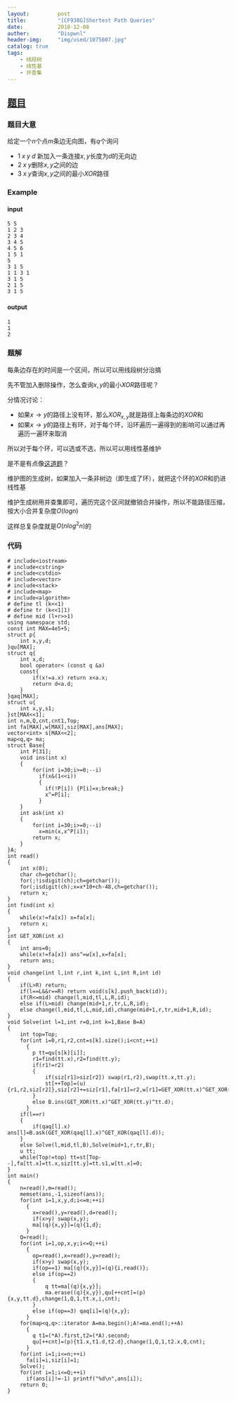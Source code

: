```yaml
---
layout:         post
title:          "[CF938G]Shortest Path Queries"
date:           2018-12-08
auther:         "Dispwnl"
header-img:     "img/used/1075807.jpg"
catalog: true
tags:
    - 线段树
    - 线性基
    - 并查集
---
```

## [题目](http://codeforces.com/contest/938/problem/G)
### 题目大意
给定一个$n$个点$m$条边无向图，有$q$个询问

- $1\;x\;y\;d$ 新加入一条连接$x,y$长度为$d$的无向边
- $2\;x\;y$删除$x,y$之间的边
- $3\;x\;y$查询$x,y$之间的最小$XOR$路径

### Example
#### input
```plain
5 5
1 2 3
2 3 4
3 4 5
4 5 6
1 5 1
5
3 1 5
1 1 3 1
3 1 5
2 1 5
3 1 5
```
#### output
```plain
1
1
2
```

### 题解
每条边存在的时间是一个区间，所以可以用线段树分治搞

先不管加入删除操作，怎么查询$x,y$的最小$XOR$路径呢？

分情况讨论：

- 如果$x\rightarrow y$的路径上没有环，那么$XOR_{x,y}$就是路径上每条边的$XOR$和
- 如果$x\rightarrow y$的路径上有环，对于每个环，沿环遍历一遍得到的影响可以通过再遍历一遍环来取消

所以对于每个环，可以选或不选，所以可以用线性基维护

是不是有点像[这道题](https://a-failure.github.io/2018/06/16/WC2011-%E6%9C%80%E5%A4%A7XOR%E5%92%8C%E8%B7%AF%E5%BE%84/)？

维护图的生成树，如果加入一条非树边（即生成了环），就把这个环的$XOR$和扔进线性基

维护生成树用并查集即可，遍历完这个区间就撤销合并操作，所以不能路径压缩，按大小合并复杂度$O(logn)$

这样总复杂度就是$O(nlog^2n)$的

### 代码
```
# include<iostream>
# include<cstring>
# include<cstdio>
# include<vector>
# include<stack>
# include<map>
# include<algorithm>
# define tl (k<<1)
# define tr (k<<1|1)
# define mid (l+r>>1)
using namespace std;
const int MAX=4e5+5;
struct p{
	int x,y,d;
}qu[MAX];
struct q{
	int x,d;
	bool operator< (const q &a)
	const{
		if(x!=a.x) return x<a.x;
		return d<a.d;
	}
}qaq[MAX];
struct u{
	int x,y,s1;
}st[MAX<<1];
int n,m,Q,cnt,cnt1,Top;
int fa[MAX],w[MAX],siz[MAX],ans[MAX];
vector<int> s[MAX<<2];
map<q,q> ma;
struct Base{
	int P[31];
	void ins(int x)
	{
		for(int i=30;i>=0;--i)
		  if(x&(1<<i))
		  {
		  	if(!P[i]) {P[i]=x;break;}
		  	x^=P[i];
		  }
	}
	int ask(int x)
	{
		for(int i=30;i>=0;--i)
		  x=min(x,x^P[i]);
		return x;
	}
}A;
int read()
{
	int x(0);
	char ch=getchar();
	for(;!isdigit(ch);ch=getchar());
	for(;isdigit(ch);x=x*10+ch-48,ch=getchar());
	return x;
}
int find(int x)
{
	while(x!=fa[x]) x=fa[x];
	return x;
}
int GET_XOR(int x)
{
	int ans=0;
	while(x!=fa[x]) ans^=w[x],x=fa[x];
	return ans;
}
void change(int l,int r,int k,int L,int R,int id)
{
	if(L>R) return;
	if(l==L&&r==R) return void(s[k].push_back(id));
	if(R<=mid) change(l,mid,tl,L,R,id);
	else if(L>mid) change(mid+1,r,tr,L,R,id);
	else change(l,mid,tl,L,mid,id),change(mid+1,r,tr,mid+1,R,id);
}
void Solve(int l=1,int r=Q,int k=1,Base B=A)
{
	int top=Top;
	for(int i=0,r1,r2,cnt=s[k].size();i<cnt;++i)
	  {
	  	p tt=qu[s[k][i]];
	  	r1=find(tt.x),r2=find(tt.y);
	  	if(r1!=r2)
		{
	  		if(siz[r1]>siz[r2]) swap(r1,r2),swap(tt.x,tt.y);
	  		st[++Top]=(u){r1,r2,siz[r2]},siz[r2]+=siz[r1],fa[r1]=r2,w[r1]=GET_XOR(tt.x)^GET_XOR(tt.y)^tt.d;
		}
		else B.ins(GET_XOR(tt.x)^GET_XOR(tt.y)^tt.d);
	  }
	if(l==r)
	{
		if(qaq[l].x) ans[l]=B.ask(GET_XOR(qaq[l].x)^GET_XOR(qaq[l].d));
	}
	else Solve(l,mid,tl,B),Solve(mid+1,r,tr,B);
	u tt;
	while(Top!=top) tt=st[Top--],fa[tt.x]=tt.x,siz[tt.y]=tt.s1,w[tt.x]=0;
}
int main()
{
	n=read(),m=read();
	memset(ans,-1,sizeof(ans));
	for(int i=1,x,y,d;i<=m;++i)
	  {
	  	x=read(),y=read(),d=read();
	  	if(x>y) swap(x,y);
	  	ma[(q){x,y}]=(q){1,d};
	  }
	Q=read();
	for(int i=1,op,x,y;i<=Q;++i)
	  {
	  	op=read(),x=read(),y=read();
	  	if(x>y) swap(x,y);
		if(op==1) ma[(q){x,y}]=(q){i,read()};
	  	else if(op==2)
	  	{
	  		q tt=ma[(q){x,y}];
			ma.erase((q){x,y}),qu[++cnt]=(p){x,y,tt.d},change(1,Q,1,tt.x,i,cnt);
		}
		else if(op==3) qaq[i]=(q){x,y};
	  }
	for(map<q,q>::iterator A=ma.begin();A!=ma.end();++A)
	  {
	  	q t1=(*A).first,t2=(*A).second;
	  	qu[++cnt]=(p){t1.x,t1.d,t2.d},change(1,Q,1,t2.x,Q,cnt);
	  }
	for(int i=1;i<=n;++i)
	  fa[i]=i,siz[i]=1;
	Solve();
	for(int i=1;i<=Q;++i)
	  if(ans[i]!=-1) printf("%d\n",ans[i]);
	return 0;
}
```
